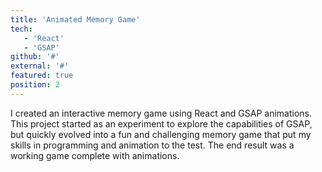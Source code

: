 ```yaml
---
title: 'Animated Memory Game'
tech:
   - 'React'
   - 'GSAP'
github: '#'
external: '#'
featured: true
position: 2
---
```


I created an interactive memory game using React and GSAP animations. This project started as an experiment to explore the capabilities of GSAP, but quickly evolved into a fun and challenging memory game that put my skills in programming and animation to the test. The end result was a working game complete with animations.